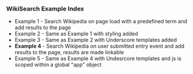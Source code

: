 ### WikiSearch Example Index
* Example 1 - Search Wikipedia on page load with a predefined term and add results to the page
* Example 2 - Same as Example 1 with styling added
* Example 3 - Same as Example 2 with Underscore templates added
* **Example 4** - Search Wikipedia on user submitted entry event and add results to the page, results are made linkable
* Example 5 - Same as Example 4 with Undesrcore templates and js is scoped within a global "app" object